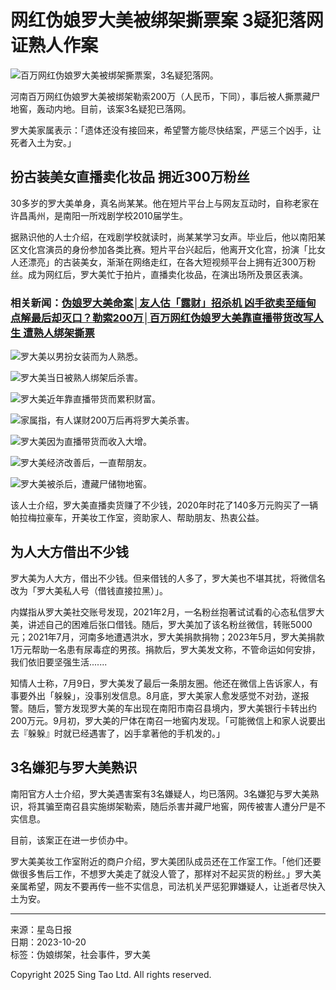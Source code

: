 # 网红伪娘罗大美被绑架撕票案 3疑犯落网证熟人作案

![百万网红伪娘罗大美被绑架撕票案，3名疑犯落网。](https://image.stheadline.com/f/680p0/0x0/100/none/72cbfe82f11b8a5d8f1c9f33d6553a47/stheadline/inewsmedia/20231021/_2023102116090485779.jpg)

河南百万网红伪娘罗大美被绑架勒索200万（人民币，下同），事后被人撕票藏尸地窖，轰动内地。目前，该案3名疑犯已落网。

罗大美家属表示：「遗体还没有接回来，希望警方能尽快结案，严惩三个凶手，让死者入土为安。」

## 扮古装美女直播卖化妆品 拥近300万粉丝

30多岁的罗大美单身，真名尚某某。他在短片平台上与网友互动时，自称老家在许昌禹州，是南阳一所戏剧学校2010届学生。

据熟识他的人士介绍，在戏剧学校就读时，尚某某学习女声。毕业后，他以南阳某区文化宫演员的身份参加各类比赛。短片平台兴起后，他离开文化宫，扮演「比女人还漂亮」的古装美女，渐渐在网络走红，在各大短视频平台上拥有近300万粉丝。成为网红后，罗大美忙于拍片，直播卖化妆品，在演出场所及景区表演。

### 相关新闻：[伪娘罗大美命案│友人估「露财」招杀机 凶手欲卖至缅甸点解最后却灭口？](https://www.stheadline.com/realtime-china/3283847/%E5%81%BD%E5%A8%98%E7%BE%85%E5%A4%A7%E7%BE%8E%E5%91%BD%E6%A1%88%E5%8F%8B%E4%BA%BA%E4%BC%B0%E9%9C%B2%E8%B2%A1%E6%8B%9B%E6%AE%BA%E6%A9%9F-%E5%85%87%E6%89%8B%E6%AC%B2%E8%B3%A3%E8%87%B3%E7%B7%AC%E7%94%B8%E9%BB%9E%E8%A7%A3%E6%9C%80%E5%BE%8C%E5%8D%BB%E6%BB%85%E5%8F%A3)[勒索200万│百万网红伪娘罗大美靠直播带货改写人生 遭熟人绑架撕票](https://www.stheadline.com/realtime-china/3283604/%E5%8B%92%E7%B4%A2200%E8%90%AC%E7%99%BE%E8%90%AC%E7%B6%B2%E7%B4%85%E5%81%BD%E5%A8%98%E7%BE%85%E5%A4%A7%E7%BE%8E%E9%9D%A0%E7%9B%B4%E6%92%AD%E5%B8%B6%E8%B2%A8%E6%94%B9%E5%AF%AB%E4%BA%BA%E7%94%9F-%E9%81%AD%E7%86%9F%E4%BA%BA%E7%B6%81%E6%9E%B6%E6%92%95%E7%A5%A8)

![罗大美以男扮女装而为人熟悉。](https://image.hkhl.hk/f/1024p0/0x0/100/none/1f8e4f0a9e3ae1df37b37cb387cbf08a/2023-10/101_5.JPG)

![罗大美当日被熟人绑架后杀害。](https://image.hkhl.hk/f/1024p0/0x0/100/none/781ee4e72f8f97be138b9902edbecd62/2023-10/102_6.JPG)

![罗大美近年靠直播带货而累积财富。](https://image.hkhl.hk/f/1024p0/0x0/100/none/a7554077ad3172ad80fecaaf789103a8/2023-10/103_8.JPG)

![家属指，有人谋财200万后再将罗大美杀害。](https://image.hkhl.hk/f/1024p0/0x0/100/none/08dd83203486d87e6a7d8bddc178413f/2023-10/104_5.JPG)

![罗大美因为直播带货而收入大增。](https://image.hkhl.hk/f/1024p0/0x0/100/none/04472023a9e68270c69a14a0de4bd1a6/2023-10/105_3.JPG)

![罗大美经济改善后，一直帮朋友。](https://image.hkhl.hk/f/1024p0/0x0/100/none/ff0158337bf81c32cdf81c11c7d93f52/2023-10/106_1.JPG)

![罗大美被杀后，遭藏尸储物地窖。](https://image.hkhl.hk/f/1024p0/0x0/100/none/6b047205fb778da458c1a75f228eb4a2/2023-10/00781TN4gy1hiyqfg9vesj30tw13wq7w.jpg)

该人士介绍，罗大美直播卖货赚了不少钱，2020年时花了140多万元购买了一辆帕拉梅拉豪车，开美妆工作室，资助家人、帮助朋友、热衷公益。

## 为人大方借出不少钱

罗大美为人大方，借出不少钱。但来借钱的人多了，罗大美也不堪其扰，将微信名改为「罗大美私人号（借钱直接拉黑）」。

内媒指从罗大美社交账号发现，2021年2月，一名粉丝抱著试试看的心态私信罗大美，讲述自己的困难后张口借钱。随后，罗大美加了该名粉丝微信，转账5000元；2021年7月，河南多地遭遇洪水，罗大美捐款捐物；2023年5月，罗大美捐款1万元帮助一名患有尿毒症的男孩。捐款后，罗大美发文称，不管命运如何安排，我们依旧要坚强生活.......

知情人士称，7月9日，罗大美发了最后一条朋友圈。他还在微信上告诉家人，有事要外出「躲躲」，没事别发信息。8月底，罗大美家人愈发感觉不对劲，遂报警。随后，警方发现罗大美的车出现在南阳市南召县境内，罗大美银行卡转出约200万元。9月初，罗大美的尸体在南召一地窖内发现。「可能微信上和家人说要出去『躲躲』时就已经遇害了，凶手拿著他的手机发的。」

## 3名嫌犯与罗大美熟识

南阳官方人士介绍，罗大美遇害案有3名嫌疑人，均已落网。3名嫌犯与罗大美熟识，将其骗至南召县实施绑架勒索，随后杀害并藏尸地窖，网传被害人遭分尸是不实信息。

目前，该案正在进一步侦办中。

罗大美美妆工作室附近的商户介绍，罗大美团队成员还在工作室工作。「他们还要做很多售后工作，不想罗大美走了就没人管了，那样对不起买货的粉丝。」罗大美亲属希望，网友不要再传一些不实信息，司法机关严惩犯罪嫌疑人，让逝者尽快入土为安。

---

来源：星岛日报  
日期：2023-10-20  
标签：伪娘绑架，社会事件，罗大美

Copyright 2025 Sing Tao Ltd. All rights reserved.